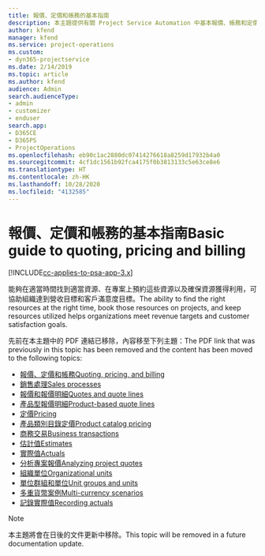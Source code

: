 ```yaml
---
title: 報價、定價和帳務的基本指南
description: 本主題提供有關 Project Service Automation 中基本報價、帳務和定價的資訊連結。
author: kfend
manager: kfend
ms.service: project-operations
ms.custom:
- dyn365-projectservice
ms.date: 2/14/2019
ms.topic: article
ms.author: kfend
audience: Admin
search.audienceType:
- admin
- customizer
- enduser
search.app:
- D365CE
- D365PS
- ProjectOperations
ms.openlocfilehash: eb90c1ac2880dc07414276618a8259d17932b4a0
ms.sourcegitcommit: 4cf1dc1561b92fca4175f0b3813133c5e63ce8e6
ms.translationtype: HT
ms.contentlocale: zh-HK
ms.lasthandoff: 10/28/2020
ms.locfileid: "4132585"
---
```

# <a name="basic-guide-to-quoting-pricing-and-billing"></a><span data-ttu-id="c2bd7-103">報價、定價和帳務的基本指南</span><span class="sxs-lookup"><span data-stu-id="c2bd7-103">Basic guide to quoting, pricing and billing</span></span>

[!INCLUDE[cc-applies-to-psa-app-3.x](../../includes/cc-applies-to-psa-app-3x.md)]

<span data-ttu-id="c2bd7-104">能夠在適當時間找到適當資源、在專案上預約這些資源以及確保資源獲得利用，可協助組織達到營收目標和客戶滿意度目標。</span><span class="sxs-lookup"><span data-stu-id="c2bd7-104">The ability to find the right resources at the right time, book those resources on projects, and keep resources utilized helps organizations meet revenue targets and customer satisfaction goals.</span></span> 

<span data-ttu-id="c2bd7-105">先前在本主題中的 PDF 連結已移除，內容移至下列主題：</span><span class="sxs-lookup"><span data-stu-id="c2bd7-105">The PDF link that was previously in this topic has been removed and the content has been moved to the following topics:</span></span>

- [<span data-ttu-id="c2bd7-106">報價、定價和帳務</span><span class="sxs-lookup"><span data-stu-id="c2bd7-106">Quoting, pricing, and billing</span></span>](../quote-bill-price.md)
- [<span data-ttu-id="c2bd7-107">銷售處理</span><span class="sxs-lookup"><span data-stu-id="c2bd7-107">Sales processes</span></span>](../basic-sales-process.md)
- [<span data-ttu-id="c2bd7-108">報價和報價明細</span><span class="sxs-lookup"><span data-stu-id="c2bd7-108">Quotes and quote lines</span></span>](../basic-quote-lines.md)
- [<span data-ttu-id="c2bd7-109">產品型報價明細</span><span class="sxs-lookup"><span data-stu-id="c2bd7-109">Product-based quote lines</span></span>](../product-based-quote-lines.md)
- [<span data-ttu-id="c2bd7-110">定價</span><span class="sxs-lookup"><span data-stu-id="c2bd7-110">Pricing</span></span>](../basic-pricing.md)
- [<span data-ttu-id="c2bd7-111">產品類別目錄定價</span><span class="sxs-lookup"><span data-stu-id="c2bd7-111">Product catalog pricing</span></span>](../product-catalog-pricing.md)
- [<span data-ttu-id="c2bd7-112">商務交易</span><span class="sxs-lookup"><span data-stu-id="c2bd7-112">Business transactions</span></span>](../basic-business-transactions.md)
- [<span data-ttu-id="c2bd7-113">估計值</span><span class="sxs-lookup"><span data-stu-id="c2bd7-113">Estimates</span></span>](../estimates.md)
- [<span data-ttu-id="c2bd7-114">實際值</span><span class="sxs-lookup"><span data-stu-id="c2bd7-114">Actuals</span></span>](../actuals.md)
- [<span data-ttu-id="c2bd7-115">分析專案報價</span><span class="sxs-lookup"><span data-stu-id="c2bd7-115">Analyzing project quotes</span></span>](../basic-analyzing-quotes.md)
- [<span data-ttu-id="c2bd7-116">組織單位</span><span class="sxs-lookup"><span data-stu-id="c2bd7-116">Organizational units</span></span>](../advanced-organizational.md)
- [<span data-ttu-id="c2bd7-117">單位群組和單位</span><span class="sxs-lookup"><span data-stu-id="c2bd7-117">Unit groups and units</span></span>](../advanced-units.md)
- [<span data-ttu-id="c2bd7-118">多重貨幣案例</span><span class="sxs-lookup"><span data-stu-id="c2bd7-118">Multi-currency scenarios</span></span>](../advanced-currency.md)
- [<span data-ttu-id="c2bd7-119">記錄實際值</span><span class="sxs-lookup"><span data-stu-id="c2bd7-119">Recording actuals</span></span>](../advanced-actuals.md)

> [!NOTE]
> <span data-ttu-id="c2bd7-120">本主題將會在日後的文件更新中移除。</span><span class="sxs-lookup"><span data-stu-id="c2bd7-120">This topic will be removed in a future documentation update.</span></span> 
